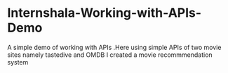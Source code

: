# Internshala-Working-with-APIs-Demo
A simple demo of working with APIs .Here using simple APIs of two movie sites namely tastedive and OMDB I created a movie recommmendation system
